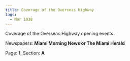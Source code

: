 ```yaml
---  
title: Coverage of the Overseas Highway  
tags:  
  - Mar 1938  
---  
```

  
Coverage of the Overseas Highway opening events.  
  
Newspapers: **Miami Morning News or The Miami Herald**  
  
Page: **1**, Section: **A** 
